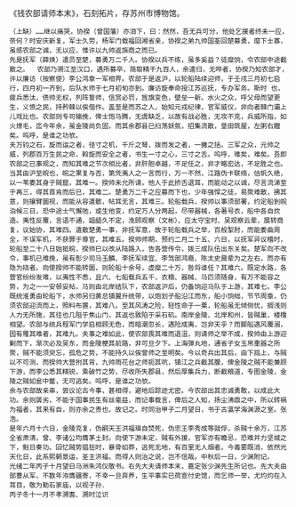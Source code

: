 
 《钱农部请师本末》，石刻拓片，存苏州市博物馆。


    （上缺）……继以痛哭，协揆（曾国藩）亦泪下，曰：然然，吾无兵可分，他处乞援者终未一应，奈何？时安庆新复，军士久劳，杨军门载福回湘省亲，协揆之弟九帅国荃回楚募勇，麾下士寡，虽感农部之诚，无以应，惟许以九帅返旆商之而已。
    先是抚军（薛焕）遣员至楚，募勇万二千人。协揆以兵不练，虽多奚益？徒糜饷，令农部中途截散之。  农部乃溯江至汉口，遇所募卒，简取精干九百人，余遣归，无哗者，协揆乃知农部才，许以廉访（按察使）李公鸿章一军相畀。农部于是返沪，以轮船陆续迎师，于壬戌三月初七启行，四月初一齐到，后队水师于七月初旬亦到。廉访旋奉命授江苏巡抚，专办军务。斯时 也，疲兵悉汰，债帅无权，列阵誓师，信赏必罚，旌旗变色，壁垒一新。水火之众，呼父母而望更生，义愤之民，持矜棘以俟偕作。盖至是而苏之人，始知元戎纪律，官军威仪，非向者棘门灞上儿戏比也。农部则专司输挽，俾士饱马腾，无虞缺乏，以故有战必胜，无攻不克，兵威所指，如火燎毛，迄今年余，虽金陵尚负固，而其余郡县已扫荡妖氛，招集流散，垦田筑屋，左粥右饘矣。呜呼，是谁之功欤。
    夫万钧之石，旋而运之者，径寸之机，千斤之弩，拨而发之者，一撇之括。三军之众，元帅之威，列郡百万生民之命，斡旋而安全之者，书生一寸之心，三寸之舌。呜呼，难矣，难矣。吾即农部之已事观之，而知其难之节次相比者，非肝胆卓越，不足任之，非才略宏达，不足胜之也。当其由沪至皖也，皖之果复与否，第凭夷人之一言而行，万一不然，江路伪卡联络，估帆久绝，以一苇委其身子贼窟，其难一。揆帅未允所请，他人于此挢舌退耳，而能动之以诚，尽言流涕至于再三，得其首肯而后已，其难二。楚勇万二千之应募而下也，少年强悍之徒，易聚难散，拂其意，则攘臂圜视，而能从容遣散，帖耳无言，其难三。轮船载兵，揆帅以事须部署，约定船到皖泊候三日，恐中途士气懈弛，或生他变，约定万人分两起，尽带器械，各著号衣，船中各自炊造。夷性反覆，言语不通，龃龉久不定，浼顾观察（文彬）、应太守宝时、吴观察云辈，展转商复，议始协，其难四。遣散楚勇一事，非抚军意，故于轮船载兵之举，百般掣肘，而能委曲周全，不误军机，不获罪于尊官，其难五。揆帅师期，预约二月二十五、六日，以抚军异议稽时，轮船至二十八日始抵皖，揆帅巳以改从陆路入，告各营传令，拨三成队伍出东关矣。楚军向不改令，事机已难挽，虽有彭少司马玉麟、李抚军续宜、李驾部鸿裔、陈太史鼐辈为之左右，而亦有隐为挠者。向使揆帅不能转圜，则轮船十余号，虚糜二十万，咎将谁任？其难六。既定水路，各营官纷纷发难，以夷性不悉，且六、七船载兵五千，衣粮、器械、马匹须随身，有万不能容之势，为之一一安顿妥帖，马则由北岸结队下，农部返沪后，仍备饷迎马队于上游，其难七。李公既统淮勇由轮船下，水师另归黄总镇翼升统带，以炮划子船沿江而东，船小饷绌，节节周章，仍须农部迎流而上，照料布置，其难八。至其风涛之险，轻性命于一粟，轮船虽无倾侧忧，搁浅则人力无所施，其往也几阻于焦山门，其返也致陷于采石矶。南岸金陵、北岸和州，皆贼巢，楼橹相望。农部与统兵程军门学启相顾无色，而暗潮忽长，遇险成夷，岂非天乎？而脚船遇风覆溺，固有罹其难者，其难九。夫事之难如此，使农部畏其难而退沮，则请师之举不成，揆帅由上游迎剿而下，渐次必及吴东，而金陵梗其前路，非可旦夕下。上海弹丸地，通省子女玉帛重器之所聚，贼不能须臾忘，孤危之势，不能持久以俟曾师之至明矣。今以奇兵出其后，由下捣上，与贼以不可测，而揆帅大营拊其背，九帅雨花台之师扼其吭，镇江之兵截其腹，俾金陵之贼不能兼顾下游，而李公悉其精锐，乘破竹之势，尽收所失郡县，然后厚集兵力，断截粮道，专图金陵，金陵之贼如瓮中鳖，无可逃矣。呜呼，是谁之功欤。
    余与农部故亲串，尝议论古今事，甚相得，避地后踪迹尤密。今农部出其忠诚勇敢，以成此大功。余则孱劣，不能于国事民生有丝毫益，而记事载言，俾后之人知，扬尘沸鼎之中，所以转祸为福者，其来有自，则亦余之责也，故记之。时同治甲子二月望日，书于古瀛学海渊源之室。张浩。
    是年六月十六日，金陵克复，伪嗣天王洪福瑱自焚死，伪忠王李秀成等就俘，杀贼十余万，江苏全省肃清，曾、李诸公均膺茅土封。向使下游未定，贼有外援，官军亦有瞻忌，恐难并力坚城之下，魁日奏功。回忆贼势猖狂时，暴骨如莽，逃死无地，有百里无人烟者。今毒雾既消，依然光天化日，此系熙朝景运，圣主洪福，而得人则治之说，岂不信哉。中秋后一日，少渊附记。
    光绪二年丙子十月望日马洲朱鸿仪敬书。右先大夫请师本末，嘉定张少渊先生所记也。先大夫由部曹从军，不数年洊膺疆寄，不幸一旦弃养，生平事实已荷宣付史馆，而乞师一举，尤灼灼在入耳目，敬为勒石家庙，以视子孙．
    丙子冬十一月不孝溯耆、溯时泣识  
